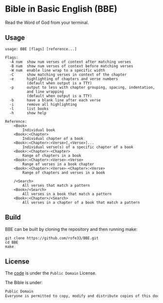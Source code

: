 # Bible in Basic English (BBE)

Read the Word of God from your terminal.

## Usage

```
usage: BBE [flags] [reference...]

Flags:
  -A num  show num verses of context after matching verses
  -B num  show num verses of context before matching verses
  -W num  enable line wrap to a specific width
  -C      show matching verses in context of the chapter
  -e      highlighting of chapters and verse numbers
          (default when output is a TTY)
  -p      output to less with chapter grouping, spacing, indentation,
          and line wrapping
          (default when output is a TTY)
  -b      have a blank line after each verse
  -i      remove all highlighting
  -l      list books
  -h      show help

Reference:
    <Book>
        Individual book
    <Book>:<Chapter>
        Individual chapter of a book
    <Book>:<Chapter>:<Verse>[,<Verse>]...
        Individual verse(s) of a specific chapter of a book
    <Book>:<Chapter>-<Chapter>
        Range of chapters in a book
    <Book>:<Chapter>:<Verse>-<Verse>
        Range of verses in a book chapter
    <Book>:<Chapter>:<Verse>-<Chapter>:<Verse>
        Range of chapters and verses in a book

    /<Search>
        All verses that match a pattern
    <Book>/<Search>
        All verses in a book that match a pattern
    <Book>:<Chapter>/<Search>
        All verses in a chapter of a book that match a pattern
```

## Build

BBE can be built by cloning the repository and then running make:

```
git clone https://github.com/rofe33/BBE.git
cd BBE
make
```

## License

The [code](https://github.com/rofe33/kjv-layeh) is under the `Public Domain` License.

The Bible is under:

```txt
Public Domain
Everyone is permitted to copy, modify and distribute copies of this document for free as long as it's Biblical content remains unchanged.
```
